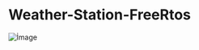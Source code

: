 # Weather-Station-FreeRtos
![İmage]([http://url/to/img.png](https://github.com/Emrecanbl/Weather-Station-FreeRtos/blob/main/IMG_20240610_170653.jpg))

